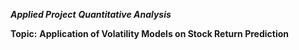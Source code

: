 ***Applied Project***
***Quantitative Analysis***

**Topic:**
**Application of Volatility Models on Stock Return Prediction**
